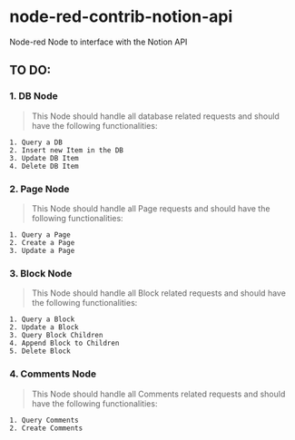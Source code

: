 # node-red-contrib-notion-api
Node-red Node to interface with the Notion API

## TO DO:

### 1. DB Node

>This Node should handle all database related requests and should have the following functionalities:

    1. Query a DB
    2. Insert new Item in the DB
    3. Update DB Item
    4. Delete DB Item

### 2. Page Node

> This Node should handle all Page requests and should have the following functionalities:

    1. Query a Page
    2. Create a Page
    3. Update a Page

### 3. Block Node

> This Node should handle all Block related requests and should have the following functionalities:

    1. Query a Block
    2. Update a Block
    3. Query Block Children
    4. Append Block to Children
    5. Delete Block

### 4. Comments Node

> This Node should handle all Comments related requests and should have the following functionalities:

    1. Query Comments
    2. Create Comments